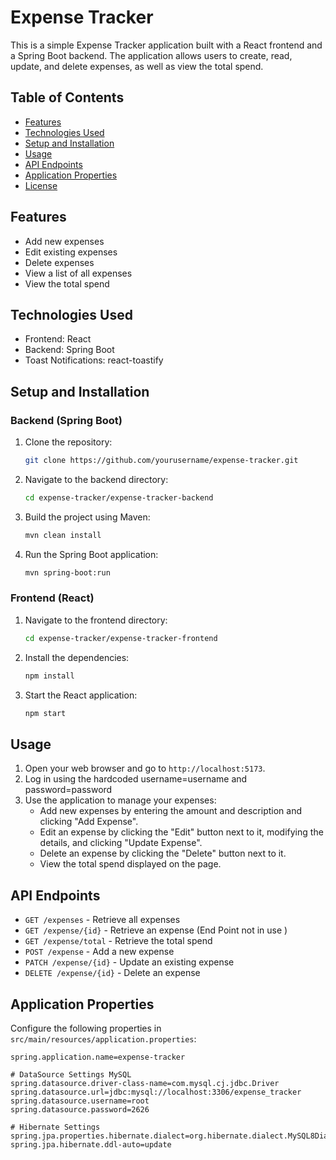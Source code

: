 # Expense Tracker

This is a simple Expense Tracker application built with a React frontend and a Spring Boot backend. The application allows users to create, read, update, and delete expenses, as well as view the total spend.

## Table of Contents
- [Features](#features)
- [Technologies Used](#technologies-used)
- [Setup and Installation](#setup-and-installation)
- [Usage](#usage)
- [API Endpoints](#api-endpoints)
- [Application Properties](#application-properties)
- [License](#license)

## Features
- Add new expenses
- Edit existing expenses
- Delete expenses
- View a list of all expenses
- View the total spend

## Technologies Used
- Frontend: React
- Backend: Spring Boot
- Toast Notifications: react-toastify

## Setup and Installation

### Backend (Spring Boot)
1. Clone the repository:
    ```bash
    git clone https://github.com/yourusername/expense-tracker.git
    ```
2. Navigate to the backend directory:
    ```bash
    cd expense-tracker/expense-tracker-backend
    ```
3. Build the project using Maven:
    ```bash
    mvn clean install
    ```
4. Run the Spring Boot application:
    ```bash
    mvn spring-boot:run
    ```

### Frontend (React)
1. Navigate to the frontend directory:
    ```bash
    cd expense-tracker/expense-tracker-frontend
    ```
2. Install the dependencies:
    ```bash
    npm install
    ```
3. Start the React application:
    ```bash
    npm start
    ```

## Usage
1. Open your web browser and go to `http://localhost:5173`.
2. Log in using the hardcoded username=username and password=password
3. Use the application to manage your expenses:
   - Add new expenses by entering the amount and description and clicking "Add Expense".
   - Edit an expense by clicking the "Edit" button next to it, modifying the details, and clicking "Update Expense".
   - Delete an expense by clicking the "Delete" button next to it.
   - View the total spend displayed on the page.

## API Endpoints
- `GET /expenses` - Retrieve all expenses
- `GET /expense/{id}` - Retrieve an expense (End Point not in use )
- `GET /expense/total` - Retrieve the total spend
- `POST /expense` - Add a new expense
- `PATCH /expense/{id}` - Update an existing expense
- `DELETE /expense/{id}` - Delete an expense

## Application Properties
Configure the following properties in `src/main/resources/application.properties`:

```properties
spring.application.name=expense-tracker

# DataSource Settings MySQL
spring.datasource.driver-class-name=com.mysql.cj.jdbc.Driver
spring.datasource.url=jdbc:mysql://localhost:3306/expense_tracker
spring.datasource.username=root
spring.datasource.password=2626

# Hibernate Settings
spring.jpa.properties.hibernate.dialect=org.hibernate.dialect.MySQL8Dialect
spring.jpa.hibernate.ddl-auto=update




